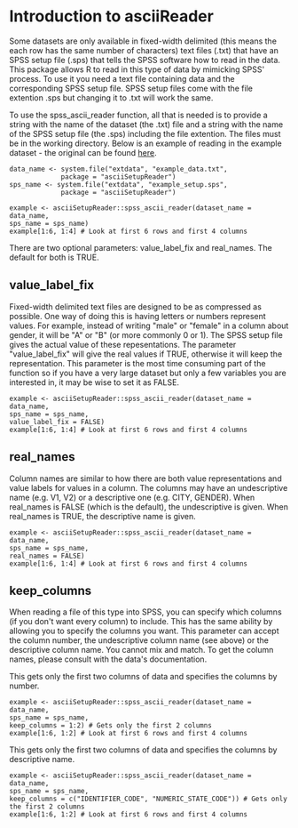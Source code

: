 # Introduction to asciiReader

Some datasets are only available in fixed-width delimited  (this means the each row has the same number of characters) text files (.txt) that have an SPSS setup file (.sps) that tells the SPSS software how to read in the data. This package allows R to read in this type of data by mimicking SPSS' process. To use it you need a text file containing data and the corresponding SPSS setup file. SPSS setup files come with the file extention .sps but changing it to .txt will work the same.

To use the spss_ascii_reader function, all that is needed is to provide a string with the name of the dataset (the .txt) file and a string with the name of the SPSS setup file (the .sps) including the file extention. The files must be in the working directory. Below is an example of reading in the example dataset - the original can be found [here](https://www.icpsr.umich.edu/icpsrweb/NACJD/studies/9327?q=&restrictionType%5B0%5D=Public+Use&classification%5B0%5D=NACJD.IX.*&dataFormat%5B0%5D=SPSS).
```{r}
data_name <- system.file("extdata", "example_data.txt",
             package = "asciiSetupReader")
sps_name <- system.file("extdata", "example_setup.sps",
             package = "asciiSetupReader")

example <- asciiSetupReader::spss_ascii_reader(dataset_name = data_name,
sps_name = sps_name)
example[1:6, 1:4] # Look at first 6 rows and first 4 columns
```
There are two optional parameters: value_label_fix and real_names. The default for both is TRUE.

## value_label_fix
Fixed-width delimited text files are designed to be as compressed as possible. One way of doing this is having letters or numbers represent values. For example, instead of writing "male" or "female" in a column about gender, it will be "A" or "B" (or more commonly 0 or 1). The SPSS setup file gives the actual value of these repesentations. The parameter "value_label_fix" will give the real values if TRUE, otherwise it will keep the representation. This parameter is the most time consuming part of the function so if you have a very large dataset but only a few variables you are interested in, it may be wise to set it as FALSE.

```{r}
example <- asciiSetupReader::spss_ascii_reader(dataset_name = data_name,
sps_name = sps_name,
value_label_fix = FALSE)
example[1:6, 1:4] # Look at first 6 rows and first 4 columns
```

## real_names
Column names are similar to how there are both value representations and value labels for values in a column. The columns may have an undescriptive name (e.g. V1, V2) or a descriptive one (e.g. CITY, GENDER). When real_names is FALSE (which is the default), the undescriptive is given. When real_names is TRUE, the descriptive name is given.
```{r}
example <- asciiSetupReader::spss_ascii_reader(dataset_name = data_name,
sps_name = sps_name,
real_names = FALSE)
example[1:6, 1:4] # Look at first 6 rows and first 4 columns
```

## keep_columns
When reading a file of this type into SPSS, you can specify which columns (if you don't want every column) to include. This has the same ability by allowing you to specify the columns you want. This parameter can accept the column number, the undescriptive column name (see above) or the descriptive column name. You cannot mix and match. To get the column names, please consult with the data's documentation. 

This gets only the first two columns of data and specifies the columns by number. 
```{r}
example <- asciiSetupReader::spss_ascii_reader(dataset_name = data_name,
sps_name = sps_name, 
keep_columns = 1:2) # Gets only the first 2 columns
example[1:6, 1:2] # Look at first 6 rows and first 4 columns
```

This gets only the first two columns of data and specifies the columns by descriptive name. 
```{r}
example <- asciiSetupReader::spss_ascii_reader(dataset_name = data_name,
sps_name = sps_name, 
keep_columns = c("IDENTIFIER_CODE", "NUMERIC_STATE_CODE")) # Gets only the first 2 columns
example[1:6, 1:2] # Look at first 6 rows and first 4 columns
```
